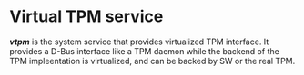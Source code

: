 # Virtual TPM service

***vtpm*** is the system service that provides virtualized TPM interface. It
provides a D-Bus interface like a TPM daemon while the backend of the TPM
impleentation is virtualized, and can be backed by SW or the real TPM.
